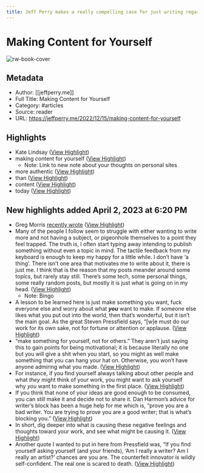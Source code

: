 ```yaml
---
title: Jeff Perry makes a really compelling case for just writing regardless of audience
---
```


# Making Content for Yourself

![rw-book-cover](https://readwise-assets.s3.amazonaws.com/static/images/article1.be68295a7e40.png)
## Metadata
- Author: [[jeffperry.me]]
- Full Title: Making Content for Yourself
- Category: #articles
- Source: reader
- URL: https://jeffperry.me/2022/12/15/making-content-for-yourself

## Highlights
- Kate Lindsay ([View Highlight](https://read.readwise.io/read/01gx00p4rq25vngkxr3yjz06rc))
- making content for yourself ([View Highlight](https://read.readwise.io/read/01gx00pf0vc52qj29ewbawg9dy))
    - Note: Link to new note about your thoughts on personal sites
- more authentic ([View Highlight](https://read.readwise.io/read/01gx00qcysnnbhxtbftce05eek))
- than ([View Highlight](https://read.readwise.io/read/01gx00qn1dg2hdps3q35f0mm3m))
- content ([View Highlight](https://read.readwise.io/read/01gx00qyyxnk0ay9t74m8603vk))
- today ([View Highlight](https://read.readwise.io/read/01gx00r4dk8rfd94094p1bt9nm))

## New highlights added April 2, 2023 at 6:20 PM
- Greg Morris [recently wrote](https://www.gr36.com/2022/12/13/this-is-meta.html) ([View Highlight](https://read.readwise.io/read/01gx20r1q3dma30220vj8st3tf))
- Many of the people I follow seem to struggle with either wanting to write more and not having a subject, or pigeonhole themselves to a point they feel trapped. The truth is, I often start typing away intending to publish something without even a topic in mind. The tactile feedback from my keyboard is enough to keep my happy for a little while.
  I don’t have ‘a thing’. There isn’t one area that motivates me to write about it, there is just me. I think that is the reason that my posts meander around some topics, but rarely stay still. There’s some tech, some personal things, some really random posts, but mostly it is just what is going on in my head. ([View Highlight](https://read.readwise.io/read/01gx20r9t5xxy7fxk581rkcn62))
    - Note: Bingo
- A lesson to be learned here is just make something you want, fuck everyone else and worry about what ***you*** want to make. If someone else likes what you put out into the world, then that’s wonderful, but it isn’t the main goal. As the great Steven Pressfield says, “[w]e must do our work for its own sake, not for fortune or attention or applause. ([View Highlight](https://read.readwise.io/read/01gx20s5wer159af6t8yhjb0jz))
- “make something for yourself, not for others.” They aren’t just saying this to gain points for being motivational; it is because literally no one but you will give a shit when you start, so you might as well make something that you can hang your hat on. Otherwise, you won’t have anyone admiring what you made. ([View Highlight](https://read.readwise.io/read/01gx20t2mffcfamrsz0g0g8gej))
- For instance, if you find yourself always talking about other people and what *they* might think of your work, you might want to ask yourself why *you* want to make something in the first place. ([View Highlight](https://read.readwise.io/read/01gx20vf5rb3pvqw29jzg1skxc))
- If you think that none of your ideas are good enough to be consumed, you can still make it and decide not to share it. Dan Harmon’s advice for writer’s block has been a huge help for me which is, “prove you are a bad writer. You are trying to prove you are a good writer; that is what’s blocking you.” ([View Highlight](https://read.readwise.io/read/01gx20vvwjmxrxcctctcsfxkc3))
- In short, dig deeper into what is causing these negative feelings and thoughts toward your work, and see what might be causing it. ([View Highlight](https://read.readwise.io/read/01gx20w67tt8v2byc9aw7fpb48))
- Another quote I wanted to put in here from Pressfield was, “If you find yourself asking yourself (and your friends), ‘Am I really a writer? Am I really an artist?’ chances are you are. The counterfeit innovator is wildly self-confident. The real one is scared to death. ([View Highlight](https://read.readwise.io/read/01gx20wfedbtmjs814weq479xg))
